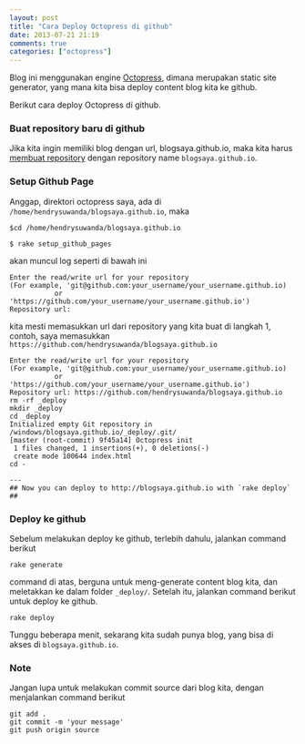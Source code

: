 ```yaml
---
layout: post
title: "Cara Deploy Octopress di github"
date: 2013-07-21 21:19
comments: true
categories: ["octopress"]
---
```


Blog ini menggunakan engine [Octopress][1], dimana merupakan static site generator, yang mana kita bisa deploy content blog kita ke github.

Berikut cara deploy Octopress di github.

### Buat repository baru di github

Jika kita ingin memiliki blog dengan url, blogsaya.github.io, maka kita harus [membuat repository][2] dengan repository name `blogsaya.github.io`.

### Setup Github Page

Anggap, direktori octopress saya, ada di `/home/hendrysuwanda/blogsaya.github.io`, maka

```
$cd /home/hendrysuwanda/blogsaya.github.io

$ rake setup_github_pages
```

akan muncul log seperti di bawah ini

```
Enter the read/write url for your repository
(For example, 'git@github.com:your_username/your_username.github.io)
           or 'https://github.com/your_username/your_username.github.io')
Repository url: 
```
kita mesti memasukkan url dari repository yang kita buat di langkah 1, contoh, saya memasukkan `https://github.com/hendrysuwanda/blogsaya.github.io`

```
Enter the read/write url for your repository
(For example, 'git@github.com:your_username/your_username.github.io)
           or 'https://github.com/your_username/your_username.github.io')
Repository url: https://github.com/hendrysuwanda/blogsaya.github.io
rm -rf _deploy
mkdir _deploy
cd _deploy
Initialized empty Git repository in /windows/blogsaya.github.io/_deploy/.git/
[master (root-commit) 9f45a14] Octopress init
 1 files changed, 1 insertions(+), 0 deletions(-)
 create mode 100644 index.html
cd -

---
## Now you can deploy to http://blogsaya.github.io with `rake deploy` ##
```

### Deploy ke github

Sebelum melakukan deploy ke github, terlebih dahulu, jalankan command berikut

```
rake generate
```

command di atas, berguna untuk meng-generate content blog kita, dan meletakkan ke dalam folder `_deploy/`. Setelah itu, jalankan command berikut untuk deploy ke github.

```
rake deploy
```

Tunggu beberapa menit, sekarang kita sudah punya blog, yang bisa di akses di `blogsaya.github.io`.

### Note

Jangan lupa untuk melakukan commit source dari blog kita, dengan menjalankan command berikut

```
git add .
git commit -m 'your message'
git push origin source
```

[1]: http://octopress.org/
[2]: https://github.com/new
